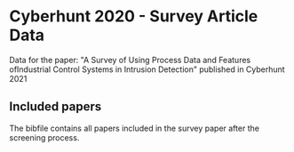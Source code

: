 # Cyberhunt 2020 - Survey Article Data
Data for the paper: "A Survey of Using Process Data and Features ofIndustrial Control Systems in Intrusion Detection" published in Cyberhunt 2021

## Included papers
The bibfile contains all papers included in the survey paper after the screening process.
